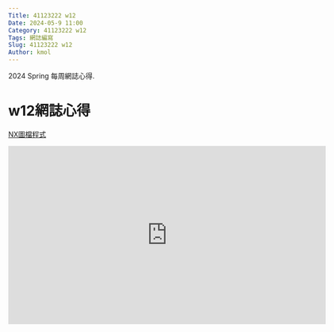 ```yaml
---
Title: 41123222 w12
Date: 2024-05-9 11:00
Category: 41123222 w12
Tags: 網誌編寫
Slug: 41123222 w12
Author: kmol
---
```


2024 Spring 每周網誌心得.

<!-- PELICAN_END_SUMMARY -->

# w12網誌心得

[NX圖檔程式](https://gist.githubusercontent.com/kao41123222/42db6775a014982e884af244c0ad13f2/raw/bf5894387d463e71a571874ea05ecd77dd5ff207/NX%25E7%25A8%258B%25E5%25BC%258F%25E6%25AA%2594)

<iframe width="640" height="360" src="https://www.youtube.com/embed/yOWF_26pdok" title="NX1872 過程" frameborder="0" allow="accelerometer; autoplay; clipboard-write; encrypted-media; gyroscope; picture-in-picture; web-share" referrerpolicy="strict-origin-when-cross-origin" allowfullscreen></iframe>